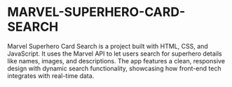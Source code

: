 # MARVEL-SUPERHERO-CARD-SEARCH
 Marvel Superhero Card Search is a project built with HTML, CSS, and JavaScript. It uses the Marvel API to let users search for superhero details like names, images, and descriptions. The app features a clean, responsive design with dynamic search functionality, showcasing how front-end tech integrates with real-time data.

